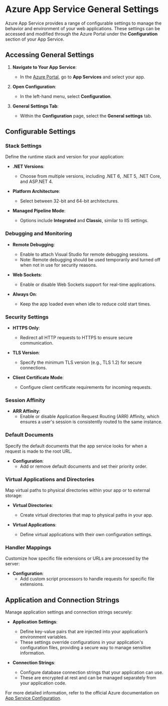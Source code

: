 # Azure App Service General Settings

Azure App Service provides a range of configurable settings to manage the behavior and environment of your web applications. These settings can be accessed and modified through the Azure Portal under the **Configuration** section of your App Service.

## Accessing General Settings

1. **Navigate to Your App Service**:
   - In the [Azure Portal](https://portal.azure.com), go to **App Services** and select your app.

2. **Open Configuration**:
   - In the left-hand menu, select **Configuration**.

3. **General Settings Tab**:
   - Within the **Configuration** page, select the **General settings** tab.

## Configurable Settings

### Stack Settings

Define the runtime stack and version for your application:

- **.NET Versions**:
  - Choose from multiple versions, including .NET 6, .NET 5, .NET Core, and ASP.NET 4.

- **Platform Architecture**:
  - Select between 32-bit and 64-bit architectures.

- **Managed Pipeline Mode**:
  - Options include **Integrated** and **Classic**, similar to IIS settings.

### Debugging and Monitoring

- **Remote Debugging**:
  - Enable to attach Visual Studio for remote debugging sessions.
  - Note: Remote debugging should be used temporarily and turned off when not in use for security reasons.

- **Web Sockets**:
  - Enable or disable Web Sockets support for real-time applications.

- **Always On**:
  - Keep the app loaded even when idle to reduce cold start times.

### Security Settings

- **HTTPS Only**:
  - Redirect all HTTP requests to HTTPS to ensure secure communication.

- **TLS Version**:
  - Specify the minimum TLS version (e.g., TLS 1.2) for secure connections.

- **Client Certificate Mode**:
  - Configure client certificate requirements for incoming requests.

### Session Affinity

- **ARR Affinity**:
  - Enable or disable Application Request Routing (ARR) Affinity, which ensures a user's session is consistently routed to the same instance.

### Default Documents

Specify the default documents that the app service looks for when a request is made to the root URL.

- **Configuration**:
  - Add or remove default documents and set their priority order.

### Virtual Applications and Directories

Map virtual paths to physical directories within your app or to external storage:

- **Virtual Directories**:
  - Create virtual directories that map to physical paths in your app.

- **Virtual Applications**:
  - Define virtual applications with their own configuration settings.

### Handler Mappings

Customize how specific file extensions or URLs are processed by the server:

- **Configuration**:
  - Add custom script processors to handle requests for specific file extensions.

## Application and Connection Strings

Manage application settings and connection strings securely:

- **Application Settings**:
  - Define key-value pairs that are injected into your application’s environment variables.
  - These settings override configurations in your application's configuration files, providing a secure way to manage sensitive information.

- **Connection Strings**:
  - Configure database connection strings that your application can use.
  - These are encrypted at rest and can be managed separately from your application code.

For more detailed information, refer to the official Azure documentation on [App Service Configuration](https://learn.microsoft.com/en-us/azure/app-service/configure-common).

 
